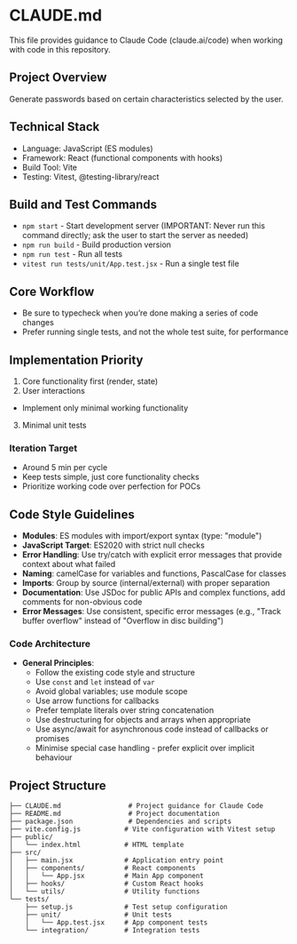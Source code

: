 # CLAUDE.md

This file provides guidance to Claude Code (claude.ai/code) when working with code in this repository.

## Project Overview
Generate passwords based on certain characteristics selected by the user.

## Technical Stack
- Language: JavaScript (ES modules)
- Framework: React (functional components with hooks)
- Build Tool: Vite
- Testing: Vitest, @testing-library/react

## Build and Test Commands

- `npm start` - Start development server (IMPORTANT: Never run this command directly; ask the user to start the server
  as needed)
- `npm run build` - Build production version
- `npm run test` - Run all tests
- `vitest run tests/unit/App.test.jsx` - Run a single test file

## Core Workflow
- Be sure to typecheck when you’re done making a series of code changes
- Prefer running single tests, and not the whole test suite, for performance


## Implementation Priority
1. Core functionality first (render, state)
2. User interactions
  - Implement only minimal working functionality
3. Minimal unit tests

### Iteration Target
- Around 5 min per cycle
- Keep tests simple, just core functionality checks
- Prioritize working code over perfection for POCs

## Code Style Guidelines

- **Modules**: ES modules with import/export syntax (type: "module")
- **JavaScript Target**: ES2020 with strict null checks
- **Error Handling**: Use try/catch with explicit error messages that provide context about what failed
- **Naming**: camelCase for variables and functions, PascalCase for classes
- **Imports**: Group by source (internal/external) with proper separation
- **Documentation**: Use JSDoc for public APIs and complex functions, add comments for non-obvious code
- **Error Messages**: Use consistent, specific error messages (e.g., "Track buffer overflow" instead of "Overflow in disc building")


### Code Architecture

- **General Principles**:
  - Follow the existing code style and structure
  - Use `const` and `let` instead of `var`
  - Avoid global variables; use module scope
  - Use arrow functions for callbacks
  - Prefer template literals over string concatenation
  - Use destructuring for objects and arrays when appropriate
  - Use async/await for asynchronous code instead of callbacks or promises
  - Minimise special case handling - prefer explicit over implicit behaviour

## Project Structure

```
├── CLAUDE.md                 # Project guidance for Claude Code
├── README.md                 # Project documentation
├── package.json              # Dependencies and scripts
├── vite.config.js           # Vite configuration with Vitest setup
├── public/
│   └── index.html           # HTML template
├── src/
│   ├── main.jsx             # Application entry point
│   ├── components/          # React components
│   │   └── App.jsx          # Main App component
│   ├── hooks/               # Custom React hooks
│   └── utils/               # Utility functions
└── tests/
    ├── setup.js             # Test setup configuration
    ├── unit/                # Unit tests
    │   └── App.test.jsx     # App component tests
    └── integration/         # Integration tests
```
